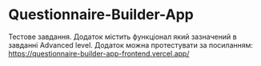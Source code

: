 # Questionnaire-Builder-App
Тестове завдання.
Додаток містить функціонал який зазначений в завданні Advanced level.
Додаток можна протестувати за посиланням: https://questionnaire-builder-app-frontend.vercel.app/
